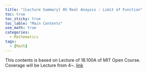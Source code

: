 ```yaml
---
title: "[Lecture Summary] 05 Real Anaysis : Limit of Function"
toc: true
toc_sticky: true
toc_lable: "Main Contents"
use_math: true
categories:
  - Mathematics
tags:
  - [Math]
---
```


This contents is based on Lecture of 18.100A of MIT Open Course. Coverage will be Lecture from 4~. [link](https://ocw.mit.edu/courses/18-100a-real-analysis-fall-2020/video_galleries/video-lectures/)

